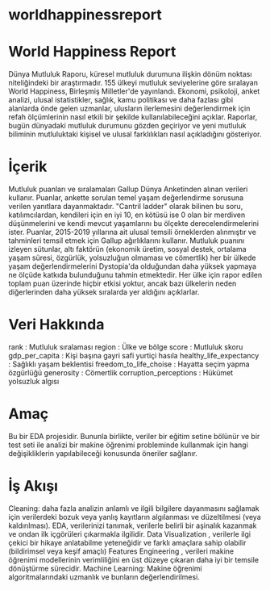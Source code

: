 # worldhappinessreport

# World Happiness Report
Dünya Mutluluk Raporu, küresel mutluluk durumuna ilişkin dönüm noktası niteliğindeki bir araştırmadır. 155 ülkeyi mutluluk seviyelerine göre sıralayan World Happiness, Birleşmiş Milletler'de yayınlandı. Ekonomi, psikoloji, anket analizi, ulusal istatistikler, sağlık, kamu politikası ve daha fazlası gibi alanlarda önde gelen uzmanlar, ulusların ilerlemesini değerlendirmek için refah ölçümlerinin nasıl etkili bir şekilde kullanılabileceğini açıklar. Raporlar, bugün dünyadaki mutluluk durumunu gözden geçiriyor ve yeni mutluluk biliminin mutluluktaki kişisel ve ulusal farklılıkları nasıl açıkladığını gösteriyor.
# İçerik
Mutluluk puanları ve sıralamaları Gallup Dünya Anketinden alınan verileri kullanır. Puanlar, ankette sorulan temel yaşam değerlendirme sorusuna verilen yanıtlara dayanmaktadır. "Cantril ladder" olarak bilinen bu soru, katılımcılardan, kendileri için en iyi 10, en kötüsü ise 0 olan bir merdiven düşünmelerini ve kendi mevcut yaşamlarını bu ölçekte derecelendirmelerini ister. Puanlar, 2015-2019 yıllarına ait ulusal temsili örneklerden alınmıştır ve tahminleri temsil etmek için Gallup ağırlıklarını kullanır. Mutluluk puanını izleyen sütunlar, altı faktörün (ekonomik üretim, sosyal destek, ortalama yaşam süresi, özgürlük, yolsuzluğun olmaması ve cömertlik) her bir ülkede yaşam değerlendirmelerini Dystopia'da olduğundan daha yüksek yapmaya ne ölçüde katkıda bulunduğunu tahmin etmektedir. Her ülke için rapor edilen toplam puan üzerinde hiçbir etkisi yoktur, ancak bazı ülkelerin neden diğerlerinden daha yüksek sıralarda yer aldığını açıklarlar.
# Veri Hakkında
rank : Mutluluk sıralaması
region : Ülke ve bölge
score : Mutluluk skoru
gdp_per_capita : Kişi başına gayri safi yurtiçi hasıla
healthy_life_expectancy : Sağlıklı yaşam beklentisi
freedom_to_life_choise : Hayatta seçim yapma özgürlüğü
generosity : Cömertlik
corruption_perceptions : Hükümet yolsuzluk algısı
# Amaç
Bu bir EDA projesidir. Bununla birlikte, veriler bir eğitim setine bölünür ve bir test seti ile analizi bir makine öğrenimi probleminde kullanmak için hangi değişikliklerin yapılabileceği konusunda öneriler sağlanır.
# İş Akışı
Cleaning: daha fazla analizin anlamlı ve ilgili bilgilere dayanmasını sağlamak için verilerdeki bozuk veya yanlış kayıtların algılanması ve düzeltilmesi (veya kaldırılması).
EDA, verilerinizi tanımak, verilerle belirli bir aşinalık kazanmak ve ondan ilk içgörüleri çıkarmakla ilgilidir.
Data Visualization , verilerle ilgi çekici bir hikaye anlatabilme yeteneğidir ve farklı amaçlara sahip olabilir (bildirimsel veya keşif amaçlı)
Features Engineering , verileri makine öğrenimi modellerinin verimliliğini en üst düzeye çıkaran daha iyi bir temsile dönüştürme sürecidir.
Machine Learning: Makine öğrenimi algoritmalarındaki uzmanlık ve bunların değerlendirilmesi.
